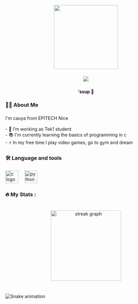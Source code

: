 <br clear="both">

<div align="center">
  <img height="200" src="https://media.giphy.com/media/OusS0dV5M4qRPmPO7o/giphy-downsized-large.gif"  />
</div>

###

<div align="center">
  <img src="https://visitor-badge.laobi.icu/badge?page_id=cauyatech.cauyatech&"  />
</div>

###

<h4 align="center">'ssup 👋</h4>

###

<h3 align="left">👩‍💻  About Me</h3>

###

<p align="left">I'm cauya from EPITECH Nice<br><br>- 🔭 I’m working as Tek1 student<br>- 📚 I'm currently learning the basics of programming in c <br>- ⚡ In my free time I play video games, go to gym and dream</p>

###

<h3 align="left">🛠 Language and tools</h3>

###

<div align="left">
  <img src="https://cdn.jsdelivr.net/gh/devicons/devicon/icons/c/c-original.svg" height="40" alt="c logo"  />
  <img width="12" />
  <img src="https://cdn.jsdelivr.net/gh/devicons/devicon/icons/python/python-original.svg" height="40" alt="python logo"  />
</div>

###

<h3 align="left">🔥   My Stats :</h3>

###

<br clear="both">

<div align="center">
  <img src="https://streak-stats.demolab.com?user=cauyatech&locale=en&mode=daily&theme=dark&hide_border=false&border_radius=5&order=3" height="220" alt="streak graph"  />
</div>

###

<br clear="both">

<img src="https://raw.githubusercontent.com/cauyatech/cauyatech/output/snake.svg" alt="Snake animation" />

###
